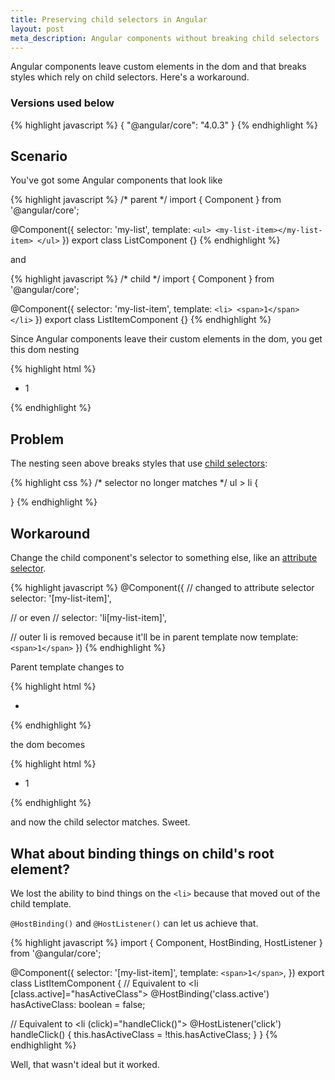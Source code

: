 ```yaml
---
title: Preserving child selectors in Angular
layout: post
meta_description: Angular components without breaking child selectors
---
```


Angular components leave custom elements in the dom and that breaks styles which rely on child selectors. Here's a workaround.

### Versions used below

{% highlight javascript %}
{
  "@angular/core": "4.0.3"
}
{% endhighlight %}

## Scenario

You've got some Angular components that look like

{% highlight javascript %}
/* parent */
import { Component } from '@angular/core';

@Component({
  selector: 'my-list',
  template: `
    <ul>
      <my-list-item></my-list-item>
    </ul>
  `
})
export class ListComponent {}
{% endhighlight %}

and

{% highlight javascript %}
/* child */
import { Component } from '@angular/core';

@Component({
  selector: 'my-list-item',
  template: `
    <li>
      <span>1</span>
    </li>
  `
})
export class ListItemComponent {}
{% endhighlight %}

Since Angular components leave their custom elements in the dom, you get this dom nesting

{% highlight html %}
<my-list>
  <ul>
    <my-list-item>
      <li>
        <span>1</span>
      </li>
    </my-list-item>
  </ul>
</my-list>
{% endhighlight %}

## Problem

The nesting seen above breaks styles that use [child selectors](https://developer.mozilla.org/en-US/docs/Web/CSS/Child_selectors):

{% highlight css %}
/* selector no longer matches */
ul > li {

}
{% endhighlight %}

## Workaround

Change the child component's selector to something else, like an [attribute selector](https://developer.mozilla.org/en-US/docs/Web/CSS/Attribute_selectors).

{% highlight javascript %}
@Component({
  // changed to attribute selector
  selector: '[my-list-item]',

  // or even
  // selector: 'li[my-list-item]',

  // outer li is removed because it'll be in parent template now
  template: `
    <span>1</span>
  `
})
{% endhighlight %}

Parent template changes to

{% highlight html %}
<ul>
  <li my-list-item></li>
</ul>
{% endhighlight %}

the dom becomes

{% highlight html %}
<my-list>
  <ul>
    <li my-list-item="">
      <span>1</span>
    </li>
  </ul>
</my-list>
{% endhighlight %}

and now the child selector matches. Sweet.

## What about binding things on child's root element?

We lost the ability to bind things on the `<li>` because that moved out of the child template.

`@HostBinding()` and `@HostListener()` can let us achieve that.

{% highlight javascript %}
import { Component, HostBinding, HostListener } from '@angular/core';

@Component({
  selector: '[my-list-item]',
  template: `
    <span>1</span>
  `,
})
export class ListItemComponent {
  // Equivalent to <li [class.active]="hasActiveClass">
  @HostBinding('class.active') hasActiveClass: boolean = false;

  // Equivalent to <li (click)="handleClick()">
  @HostListener('click') handleClick() {
    this.hasActiveClass = !this.hasActiveClass;
  }
}
{% endhighlight %}

Well, that wasn't ideal but it worked.
